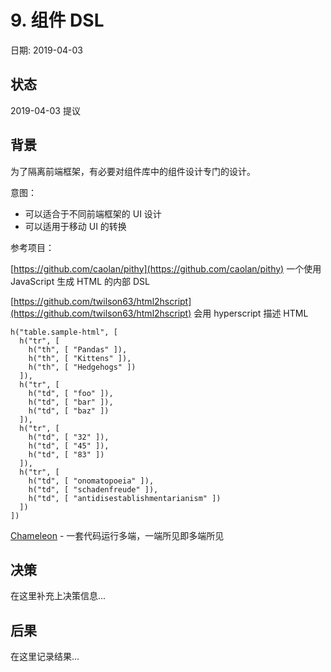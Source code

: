 # 9. 组件 DSL

日期: 2019-04-03

## 状态

2019-04-03 提议

## 背景

为了隔离前端框架，有必要对组件库中的组件设计专门的设计。

意图：

 - 可以适合于不同前端框架的 UI 设计
 - 可以适用于移动 UI 的转换

参考项目：

[https://github.com/caolan/pithy](https://github.com/caolan/pithy) 一个使用 JavaScript 生成 HTML 的内部 DSL  

[https://github.com/twilson63/html2hscript](https://github.com/twilson63/html2hscript) 会用 hyperscript 描述 HTML

```
h("table.sample-html", [
  h("tr", [
    h("th", [ "Pandas" ]),
    h("th", [ "Kittens" ]),
    h("th", [ "Hedgehogs" ])
  ]),
  h("tr", [
    h("td", [ "foo" ]),
    h("td", [ "bar" ]),
    h("td", [ "baz" ])
  ]),
  h("tr", [
    h("td", [ "32" ]),
    h("td", [ "45" ]),
    h("td", [ "83" ])
  ]),
  h("tr", [
    h("td", [ "onomatopoeia" ]),
    h("td", [ "schadenfreude" ]),
    h("td", [ "antidisestablishmentarianism" ])
  ])
])
```

[Chameleon](https://github.com/didi/chameleon) - 一套代码运行多端，一端所见即多端所见
                                                 

 
## 决策

在这里补充上决策信息...

## 后果

在这里记录结果...
